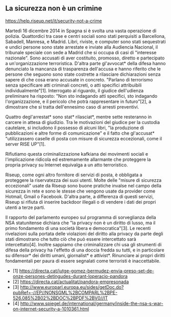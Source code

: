 ## La sicurezza non è un crimine

https://help.riseup.net/it/security-not-a-crime

Martedì 16 dicembre 2014 in Spagna si è svolta una vasta operazione di polizia. Quattordici tra case e centri sociali sono stati perquisiti a Barcellona, Sabadell, Manresa, e Madrid. Libri, riviste, e computer sono stati sequestrati e undici persone sono state arrestate e inviate alla Audiencia Nacional, il tribunale speciale con sede a Madrid che si occupa di casi di "interesse nazionale". Sono accusati di aver costituito, promosso, diretto e partecipato a un'organizzazione terroristica. D'altra parte gl'avvocat* della difesa hanno denunciato la mancanza di trasparenza dell'accusa e hanno riferito che le persone che seguono sono state costrette a rilasciare dichiarazioni senza sapere di che cosa erano accusate in concreto. "Parlano di terrorismo senza specificare atti criminali concreti, o atti specifici attribuibili individualmente"\[1\]. Interrogato al riguardo, il giudice dell'udienza preliminare ha risposto: "Non sto indagando atti specifici, sto indagando l'organizzazione, e il pericolo che potrà rappresentare in futuro"\[2\], a dimostrare che si tratta dell'ennesimo caso di arresti preventivi.

Quattro degl'arrestat* sono stat* rilasciat*, mentre sette resteranno in carcere in attesa di giudizio. Tra le motivazioni del giudice per la custodia cautelare, si includono il possesso di alcuni libri, "la produzione di pubblicazioni e altre forme di comunicazione" e il fatto che gl'accusat* "utilizzassero caselle di posta con misure di sicurezza eccezionali, come il server RISE UP"\[1\].

Rifiutiamo questa criminalizzazione kafkiana dei movimenti sociali e l'implicazione ridicola ed estremamente allarmante che proteggere la propria privacy su Internet equivalga a un atto terroristico.

Riseup, come ogni altro fornitore di servizi di posta, è obbligata a proteggere la riservatezza dei suoi utenti. Molte delle "misure di sicurezza eccezionali" usate da Riseup sono buone pratiche invalse nel campo della sicurezza in rete e sono le stesse che vengono usate da provider come Hotmail, Gmail o Facebook. D'altra parte, a differenza di questi servizi, Riseup si rifiuta di inserire backdoor illegali o di vendere i dati dei propri utenti a terze parti.

Il rapporto del parlamento europeo sul programma di sorveglianza della NSA statunitense dichiara che "la privacy non è un diritto di lusso, ma il primo fondamento di una società libera e democratica"\[3\]. Le recenti rivelazioni sulla portata delle violazioni del diritto alla privacy da parte degli stati dimostrano che tutto ciò che può essere intercettato sarà intercettato\[4\]. Inoltre sappiamo che criminalizzare chi usa gli strumenti di difesa della privacy ha l'effetto di una doccia fredda su tutti, e in particolare su difensor* dei diritti umani, giornalist* e attivist*. Rinunciare ai propri diritti fondamentali per paura di essere segnalati come terroristi è inaccettabile.

* \[1\] https://directa.cat/jutge-gomez-bermudez-envia-preso-set-de-onze-persones-detingudes-durant-loperacio-pandora
* \[2\] https://directa.cat/actualitat/pandora-empresonada
* \[3\] http://www.europarl.europa.eu/sides/getDoc.do?pubRef=-//EP//NONSGML%2BCOMPARL%2BPE-526.085%2B02%2BDOC%2BPDF%2BV0//IT
* \[4\] http://www.spiegel.de/international/germany/inside-the-nsa-s-war-on-internet-security-a-1010361.html

